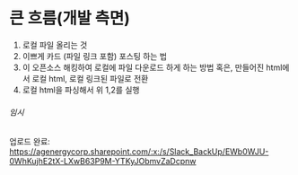 # 큰 흐름(개발 측면)

1. 로컬 파일 올리는 것
2. 이쁘게 카드 (파일 링크 포함) 포스팅 하는 법
3. 이 오픈소스 해킹하여 로컬에 파일 다운로드 하게 하는 방법
   혹은, 만들어진 html에서 로컬 html, 로컬 링크된 파일로 전환
4. 로컬 html을 파싱해서 위 1,2를 실행

###### 임시

업로드 완료: https://agenergycorp.sharepoint.com/:x:/s/Slack_BackUp/EWb0WJU-0WhKujhE2tX-LXwB63P9M-YTKyJObmvZaDcpnw
